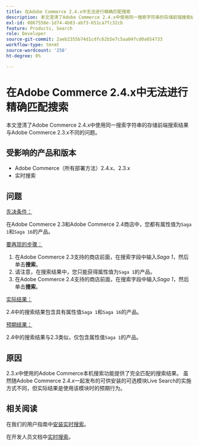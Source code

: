 ```yaml
---
title: 在Adobe Commerce 2.4.x中无法进行精确匹配搜索
description: 本文澄清了Adobe Commerce 2.4.x中使用同一搜索字符串的存储前端搜索结果与Adobe Commerce 2.3.x不同的问题。
exl-id: 0867558e-1d74-4b83-abf3-651ca7fc32cb
feature: Products, Search
role: Developer
source-git-commit: 2aeb2355b74d1cdfc62b5e7c5aa04fcd0a654733
workflow-type: tm+mt
source-wordcount: '258'
ht-degree: 0%

---
```


# 在Adobe Commerce 2.4.x中无法进行精确匹配搜索

本文澄清了Adobe Commerce 2.4.x中使用同一搜索字符串的存储前端搜索结果与Adobe Commerce 2.3.x不同的问题。

## 受影响的产品和版本

- Adobe Commerce（所有部署方法）2.4.x、2.3.x
- 实时搜索

## 问题

<u>先决条件：</u>

在Adobe Commerce 2.3和Adobe Commerce 2.4商店中，您都有属性值为`Saga 1`和`Saga 16`的产品。

<u>要再现的步骤：</u>

1. 在Adobe Commerce 2.3支持的商店前面，在搜索字段中输入&#x200B;*Saga 1*，然后单击&#x200B;**搜索**。
1. 请注意，在搜索结果中，您只能获得属性值为`Saga 1`的产品。
1. 在Adobe Commerce 2.4支持的商店前面，在搜索字段中输入&#x200B;*Saga 1*，然后单击&#x200B;**搜索**。

<u>实际结果：</u>

2.4中的搜索结果包含具有属性值`Saga 1`和`Saga 16`的产品。

<u>预期结果：</u>

2.4中的搜索结果与2.3类似，仅包含属性值`Saga 1`的产品。

## 原因

2.3.x中使用的Adobe Commerce本机搜索功能提供了完全匹配的搜索结果。 虽然随Adobe Commerce 2.4.x一起发布的可供安装的可选模块Live Search的实施方式不同，但实际结果是使用该模块时的预期行为。

## 相关阅读

在我们的用户指南中[安装实时搜索](https://experienceleague.adobe.com/docs/commerce-merchant-services/live-search/onboard/install.html)。

在开发人员文档中[实时搜索](https://experienceleague.adobe.com/en/docs/commerce-merchant-services/live-search/overview)。
